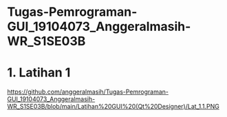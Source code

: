 # Tugas-Pemrograman-GUI_19104073_Anggeralmasih-WR_S1SE03B

# 1. Latihan 1
https://github.com/anggeralmasih/Tugas-Pemrograman-GUI_19104073_Anggeralmasih-WR_S1SE03B/blob/main/Latihan%20GUI%20(Qt%20Designer)/Lat_1.1.PNG
